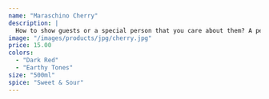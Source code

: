```yaml
---
name: "Maraschino Cherry"
description: |
  How to show guests or a special person that you care about them? A perfectly crafted cocktail. Our Maraschino Cherries kick your drinks or desserts to the next level! Full of flavor, mild sweetness balanced with sour gives a complex profile. My favorite pairing, and Old Fashioned.
image: "/images/products/jpg/cherry.jpg"
price: 15.00
colors:
  - "Dark Red"
  - "Earthy Tones"
size: "500ml"
spice: "Sweet & Sour"
---
```


